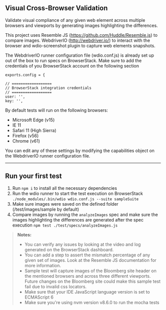 **Visual Cross-Browser Validation**
-----------------------------------
Validate visual compliance of any given web element across multiple browsers and viewports by generating images highlighting the differences.

This project uses Resemble JS (https://github.com/Huddle/Resemble.js) to compare images. WebdriverIO (http://webdriver.io/) to interact with the browser and wdio-screenshot plugin to capture web elements snapshots.

The WebdriverIO runner configuration file (wdio.conf.js) is already set up out of the box to run specs on BrowserStack. Make sure to add the credentials of you BrowserStack account on the following section

    exports.config = {

    // ==================
    // BrowserStack integration credentials
    // ==================
    user: '',
    key: '',

By default tests will run on the following browsers:

 - Microsoft Edge (v15)
 - IE 11
 - Safari 11 (High Sierra)
 - Firefox (v56)
 - Chrome (v61)

You can edit any of these settings by modifying the capabilities object on the WebdriverIO runner configuration file.

----------

## Run your first test ##
1. Run `npm i` to install all the necessary dependencies
2. Run the wdio runner to start the test execution on BrowserStack `./node_modules/.bin/wdio wdio.conf.js --suite sampleSuite`
3. Make sure images were saved on the defined folder (/test/images/sample by default)
4. Compare images by running the `analyzeImages` spec and make sure the images highlighting the differences are generated after the spec execution `npm test ./test/specs/analyzeImages.js`

> **Notes:**
> - You can verify any issues by looking at the video and log generated on the BrowserStack dashboard.
> - You can add a step to assert the mismatch percentage of any given set of images. Look at the Resemble JS documentation for more information.
> - Sample test will capture images of the Bloomberg site header on the mentioned browsers and across three different viewports. Future changes on the Bloomberg site could make this sample test fail due to invalid css locators.
> - Make sure that your IDE JavaScript language version is set to ECMAScript 6
> - Make sure you're using nvm version v8.6.0 to run the mocha tests
